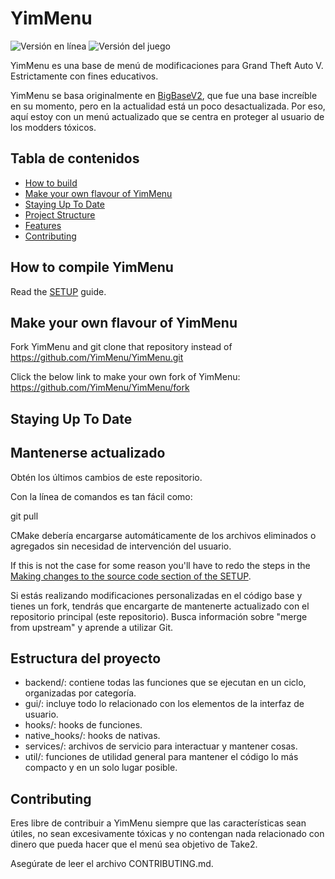 # YimMenu

![Versión en línea](https://img.shields.io/badge/dynamic/json?color=ffab00&label=Versión%20en%20línea&query=%24.game.online&url=https%3A%2F%2Fraw.githubusercontent.com%2FYimMenu%2FYimMenu%2Fmaster%2Fmetadata.json&style=flat-square&labelColor=000000) ![Versión del juego](https://img.shields.io/badge/dynamic/json?color=ffab00&label=Versión%20del%20juego&query=%24.game.build&url=https%3A%2F%2Fraw.githubusercontent.com%2FYimMenu%2FYimMenu%2Fmaster%2Fmetadata.json&style=flat-square&labelColor=000000)

YimMenu es una base de menú de modificaciones para Grand Theft Auto V. Estrictamente con fines educativos.

YimMenu se basa originalmente en [BigBaseV2](https://github.com/Pocakking/BigBaseV2), que fue una base increíble en su momento, pero en la actualidad está un poco desactualizada. Por eso, aquí estoy con un menú actualizado que se centra en proteger al usuario de los modders tóxicos.

## Tabla de contenidos

 * [How to build](#how-to-build)
 * [Make your own flavour of YimMenu](#make-your-own-flavour-of-yimmenu)
 * [Staying Up To Date](#staying-up-to-date)
 * [Project Structure](#project-structure)
 * [Features](#features)
 * [Contributing](#contributing)
 
## How to compile YimMenu

Read the [SETUP](https://github.com/YimMenu/YimMenu/wiki/Setup-your-PC-for-YimMenu-Development) guide.

## Make your own flavour of YimMenu

Fork YimMenu and git clone that repository instead of https://github.com/YimMenu/YimMenu.git

Click the below link to make your own fork of YimMenu:
https://github.com/YimMenu/YimMenu/fork
  
## Staying Up To Date

## Mantenerse actualizado

Obtén los últimos cambios de este repositorio.

Con la línea de comandos es tan fácil como:

git pull

CMake debería encargarse automáticamente de los archivos eliminados o agregados sin necesidad de intervención del usuario.

If this is not the case for some reason you'll have to redo the steps in the [Making changes to the source code section of the SETUP](https://github.com/YimMenu/YimMenu/wiki/Setup-your-PC-for-YimMenu-Development#making-changes-to-the-source-code).

Si estás realizando modificaciones personalizadas en el código base y tienes un fork, tendrás que encargarte de mantenerte actualizado con el repositorio principal (este repositorio). Busca información sobre "merge from upstream" y aprende a utilizar Git.

## Estructura del proyecto

- backend/: contiene todas las funciones que se ejecutan en un ciclo, organizadas por categoría.
- gui/: incluye todo lo relacionado con los elementos de la interfaz de usuario.
- hooks/: hooks de funciones.
- native_hooks/: hooks de nativas.
- services/: archivos de servicio para interactuar y mantener cosas.
- util/: funciones de utilidad general para mantener el código lo más compacto y en un solo lugar posible.

## Contributing

Eres libre de contribuir a YimMenu siempre que las características sean útiles, no sean excesivamente tóxicas y no contengan nada relacionado con dinero que pueda hacer que el menú sea objetivo de Take2.

Asegúrate de leer el archivo CONTRIBUTING.md.

